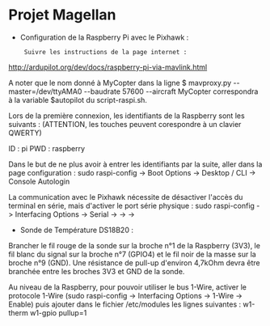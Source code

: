 # Projet Magellan


 - Configuration de la Raspberry Pi avec le Pixhawk :

        Suivre les instructions de la page internet :
http://ardupilot.org/dev/docs/raspberry-pi-via-mavlink.html

A noter que le nom donné à MyCopter dans la ligne
$ mavproxy.py --master=/dev/ttyAMA0 --baudrate 57600 --aircraft MyCopter
correspondra à la variable $autopilot du script-raspi.sh.

Lors de la première connexion, les identifiants de la Raspberry sont les suivants :
(ATTENTION, les touches peuvent corespondre à un clavier QWERTY)

ID : pi
PWD : raspberry

Dans le but de ne plus avoir à entrer les identifiants par la suite, aller dans la page configuration :
sudo raspi-config -> Boot Options -> Desktop / CLI -> Console Autologin

La communication avec le Pixhawk nécessite de désactiver l'accès du terminal en série, mais d'activer le port série physique :
sudo raspi-config -> Interfacing Options -> Serial -> <NO> -> <YES> -> <OK>

 - Sonde de Température DS18B20 :

Brancher le fil rouge de la sonde sur la broche n°1 de la Raspberry (3V3),
le fil blanc du signal sur la broche n°7 (GPIO4) et le fil noir de la masse
sur la broche n°9 (GND).
Une résistance de pull-up d'environ 4,7kOhm devra être branchée entre
les broches 3V3 et GND de la sonde.

Au niveau de la Raspberry, pour pouvoir utiliser le bus 1-Wire, activer le protocole 1-Wire (sudo raspi-config -> Interfacing Options -> 1-Wire -> Enable) puis ajouter dans le fichier /etc/modules les lignes suivantes :
w1-therm
w1-gpio pullup=1
